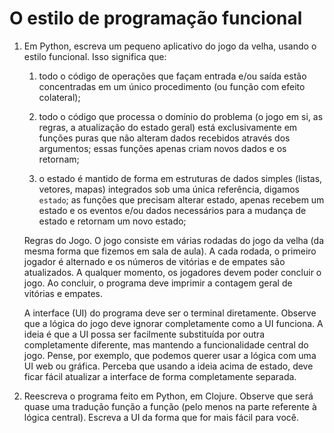 # O estilo de programação funcional

1. Em Python, escreva um pequeno aplicativo do jogo da velha,
   usando o estilo funcional. Isso significa que:

   1) todo o código de operações que façam entrada e/ou saída
      estão concentradas em um único procedimento (ou função com
      efeito colateral);

   2) todo o código que processa o domínio do problema (o jogo em
      si, as regras, a atualização do estado geral) está
      exclusivamente em funções puras que não alteram dados
      recebidos através dos argumentos; essas funções apenas
      criam novos dados e os retornam; 

   3) o estado é mantido de forma em estruturas de
      dados simples (listas, vetores, mapas) integrados sob uma
      única referência, digamos `estado`; as funções que precisam
      alterar estado, apenas recebem um estado e os eventos e/ou
      dados necessários para a mudança de estado e retornam um
      novo estado;

   Regras do Jogo. O jogo consiste em várias rodadas do jogo da
   velha (da mesma forma que fizemos em sala de aula). A cada
   rodada, o primeiro jogador é alternado e os números de vitórias
   e de empates são atualizados. A qualquer momento, os jogadores
   devem poder concluir o jogo. Ao concluir, o programa deve
   imprimir a contagem geral de vitórias e empates.

   A interface (UI) do programa deve ser o terminal diretamente.
   Observe que a lógica do jogo deve ignorar completamente como a
   UI funciona. A ideia é que a UI possa ser facilmente
   substituída por outra completamente diferente, mas mantendo a
   funcionalidade central do jogo. Pense, por exemplo, que
   podemos querer usar a lógica com uma UI web ou gráfica.
   Perceba que usando a ideia acima de estado, deve ficar fácil
   atualizar a interface de forma completamente separada.

2. Reescreva o programa feito em Python, em Clojure. Observe que
   será quase uma tradução função a função (pelo menos na parte
   referente à lógica central). Escreva a UI da forma que for
   mais fácil para você.
